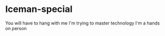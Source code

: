 # Iceman-special

You will have to hang with me I'm trying to master technology I'm a hands on person

